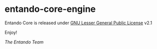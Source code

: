 entando-core-engine
============

Entando Core is released under [GNU Lesser General Public License](https://www.gnu.org/licenses/lgpl-2.1.txt) v2.1

Enjoy!

*The Entando Team*
